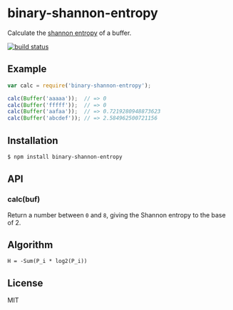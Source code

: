 
# binary-shannon-entropy

  Calculate the [shannon entropy](https://en.wikipedia.org/wiki/Entropy_(information_theory)) of a buffer.

  [![build status](https://secure.travis-ci.org/juliangruber/binary-shannon-entropy.svg)](http://travis-ci.org/juliangruber/binary-shannon-entropy)

## Example

```js
var calc = require('binary-shannon-entropy');

calc(Buffer('aaaaa'));  // => 0
calc(Buffer('fffff'));  // => 0
calc(Buffer('aafaa'));  // => 0.7219280948873623
calc(Buffer('abcdef')); // => 2.584962500721156
```

## Installation

```bash
$ npm install binary-shannon-entropy
```

## API

### calc(buf)

  Return a number between `0` and `8`, giving the Shannon entropy to the base of 2.

## Algorithm

```
H = -Sum(P_i * log2(P_i))
```

## License

  MIT

